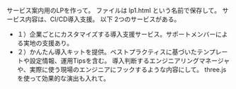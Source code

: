 サービス案内用のLPを作って。
ファイルは lp1.html という名前で保存して。
サービス内容は、CI/CD導入支援。
以下 2つのサービスがある。
- １）企業ごとにカスタマイズする導入支援サービス。サポートメンバーによる実地の支援あり。
- ２）かんたん導入キットを提供。ベストプラクティスに基づいたテンプレートや設定情報、運用Tipsを含む。
導入判断するエンジニアリングマネージャや、実際に使う現場のエンジニアにフックするような内容にして。
three.js を使って効果的な演出も入れて。
